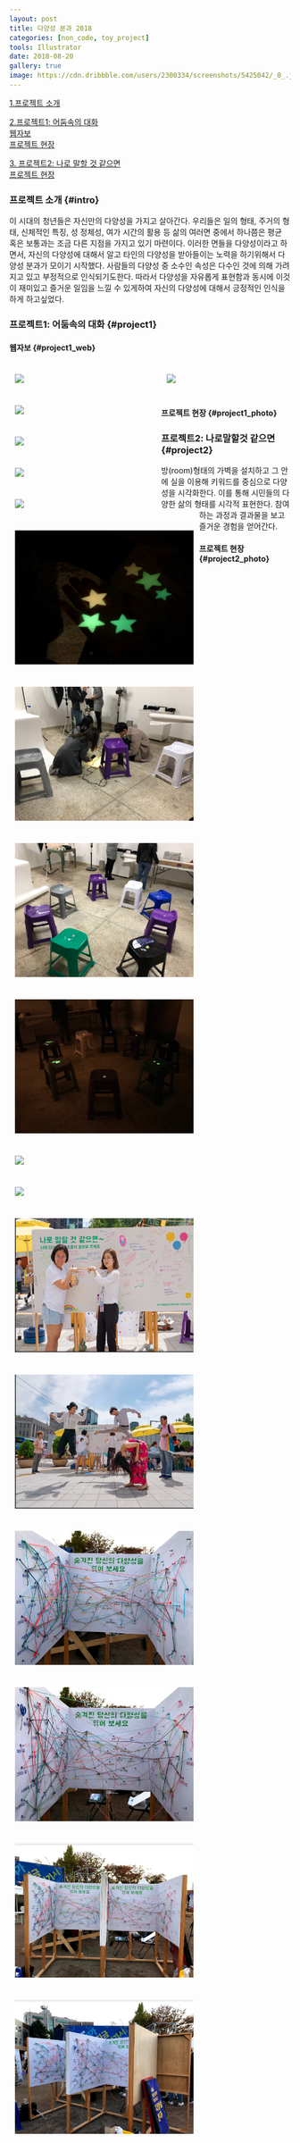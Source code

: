 ```yaml
---
layout: post
title: 다양성 분과 2018
categories: [non_code, toy_project]
tools: Illustrator
date: 2018-08-20
gallery: true
image: https://cdn.dribbble.com/users/2300334/screenshots/5425042/_0_.jpg
---
```

[1.프로젝트 소개](#intro)  

[2.프로젝트1: 어둠속의 대화](#project1)  
    [웹자보](#project1_web)  
    [프로젝트 현장](#project1_photo)

[3. 프로젝트2: 나로 말할 것 같으면](#project2)   
    [프로젝트 현장](#project2_photo)

### 프로젝트 소개 {#intro}
이 시대의 청년들은 자신만의 다양성을 가지고 살아간다. 우리들은 일의 형태, 주거의 형태, 신체적인 특징, 성 정체성, 여가 시간의 활용 등 삶의 여러면 중에서 하나쯤은 평균 혹은 보통과는 조금 다른 지점을 가지고 있기 마련이다. 이러한 면들을 다양성이라고 하면서, 자신의 다양성에 대해서 알고 타인의 다양성을 받아들이는 노력을 하기위해서 다양성 분과가 모이기 시작했다.
사람들의 다양성 중 소수인 속성은 다수인 것에 의해 가려지고 있고 부정적으로 인식되기도한다. 따라서 다양성을 자유롭게 표현함과 동시에 이것이 재미있고 즐거운 일임을 느낄 수 있게하여 자신의 다양성에 대해서 긍정적인 인식을 하게 하고싶었다. 

### 프로젝트1: 어둠속의 대화 {#project1}
#### 웹자보 {#project1_web}
<img src="https://scontent-gmp1-1.xx.fbcdn.net/v/t1.0-9/44333043_10217743152875210_4828652106770546688_n.jpg?_nc_cat=109&_nc_oc=AQmiCzkIXPteUz-QpxapEaImSYkHQrK02An_5qN1pNu8V4Ep1Rb_vmiMk7hUZW8kLmk&_nc_ht=scontent-gmp1-1.xx&oh=3e81efb568e62ea463a9fc16f2437274&oe=5DB51E2E">
<img src="https://scontent-gmp1-1.xx.fbcdn.net/v/t1.0-9/44324961_10217743152835209_7231724564156252160_n.jpg?_nc_cat=107&_nc_oc=AQkNnoVyiuXiXP-zHub6mm_yoIKq1LOuYdVHvT-rUA1nV0-jI0h4RvQUiNvK0r9CDKI&_nc_ht=scontent-gmp1-1.xx&oh=eda031ad1ef5e93c2cbaa97ac54f4d05&oe=5D802125"/>
<img src="https://scontent-gmp1-1.xx.fbcdn.net/v/t1.0-9/44371622_10217743152755207_6837032243773308928_n.jpg?_nc_cat=100&_nc_oc=AQnZTkc-IA7ha5Jd72nvDReFtwR_9EMnAD2hQMFVgugqxyDAjpTKG5-IHg8ciEzBxA0&_nc_ht=scontent-gmp1-1.xx&oh=1184ea41c328649f60c13fbc2246bb4c&oe=5D836AFE"/>
<img src="https://scontent-gmp1-1.xx.fbcdn.net/v/t1.0-9/44332924_10217743153475225_3441047022105264128_n.jpg?_nc_cat=109&_nc_oc=AQn6kTtZ5NOpIM_CvAr7rqmzbRQ8nbbj-4waAfGpqQElRX-NnTAkV90Gw_PXgRgUR8g&_nc_ht=scontent-gmp1-1.xx&oh=211ae11e39a32d1c7ccca470093b81a2&oe=5DBF85E5">
<img src="https://scontent-gmp1-1.xx.fbcdn.net/v/t1.0-9/44390740_10217743228117091_4821304319670222848_n.jpg?_nc_cat=108&_nc_oc=AQlofjeCetjVhI95xTQMyHfL9tphEIqWkrZSXEtXAzXWIa746ZFTgD1pv7GhPzwic_M&_nc_ht=scontent-gmp1-1.xx&oh=791b9330b9c8eb2c16db28aec337f463&oe=5DBA6501">
<img class="last" src="https://scontent-gmp1-1.xx.fbcdn.net/v/t1.0-9/44368293_2176955609211916_138025620234829824_n.jpg?_nc_cat=106&_nc_oc=AQmj0DHBYyOXbm2_wizBBp2WbcoWsHQ1HFlkRvuI41bAsoprioF9zsFEm8w14wuBHug&_nc_ht=scontent-gmp1-1.xx&oh=a0b1ee29b9307631c7846b6a5102699c&oe=5DA0181A">

#### 프로젝트 현장 {#project1_photo}
<img class="project" src="../assets/works/photo1.png">
<img class="project" src="../assets/works/photo2.png">
<img class="project" src="../assets/works/photo3.png">
<img class="project" src="../assets/works/photo4.png">

### 프로젝트2: 나로말할것 같으면 {#project2}
방(room)형태의 가벽을 설치하고 그 안에 실을 이용해 키워드를 중심으로 다양성을 시각화한다. 이를 통해 시민들의 다양한 삶의 형태를 시각적 표현한다. 참여하는 과정과 결과물을 보고 즐거운 경험을 얻어간다.

#### 프로젝트 현장 {#project2_photo}
<img class="project2" src="https://cdn.imweb.me/upload/S201806185b273e9255d4d/5b97743193459.jpg">
<img class="project2" src="https://cdn.imweb.me/upload/S201806185b273e9255d4d/5b977459ef7cd.jpg">

<img class="project" src="../assets/works/project6.png">
<img class="project" src="../assets/works/project1.png">
<img class="project" src="../assets/works/project2.png">
<img class="project" src="../assets/works/project3.png">
<img class="project" src="../assets/works/project4.png">
<img class="project last" src="../assets/works/project5.png">

<style>
img{
width:50%;
max-width: 320px;
float:left;
margin: 20px 10px;
}
.last{
float:none;
}
.project{
width:320px;
height:240px;
}
</style>
